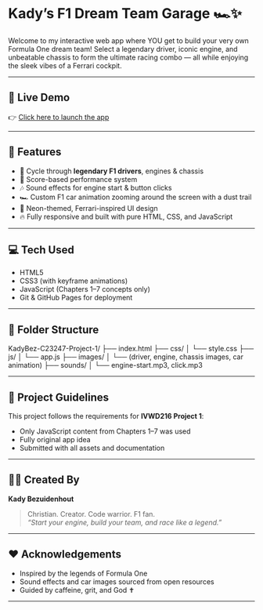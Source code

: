 # Kady’s F1 Dream Team Garage 🏎️✨

Welcome to my interactive web app where YOU get to build your very own Formula One dream team! Select a legendary driver, iconic engine, and unbeatable chassis to form the ultimate racing combo — all while enjoying the sleek vibes of a Ferrari cockpit.

---

## 🚀 Live Demo

👉 [Click here to launch the app](https://sweetchild98.github.io/Testing1/)

---

## 🔧 Features

- 🔁 Cycle through **legendary F1 drivers**, engines & chassis
- 🧠 Score-based performance system
- 🎶 Sound effects for engine start & button clicks
- 🏎️ Custom F1 car animation zooming around the screen with a dust trail
- 🌈 Neon-themed, Ferrari-inspired UI design
- 🔥 Fully responsive and built with pure HTML, CSS, and JavaScript

---

## 💻 Tech Used

- HTML5
- CSS3 (with keyframe animations)
- JavaScript (Chapters 1–7 concepts only)
- Git & GitHub Pages for deployment

---

## 📁 Folder Structure
KadyBez-C23247-Project-1/
├── index.html
├── css/
│ └── style.css
├── js/
│ └── app.js
├── images/
│ └── (driver, engine, chassis images, car animation)
├── sounds/
│ └── engine-start.mp3, click.mp3


---

## 📌 Project Guidelines

This project follows the requirements for **IVWD216 Project 1**:
- Only JavaScript content from Chapters 1–7 was used
- Fully original app idea
- Submitted with all assets and documentation

---

## 👩‍💻 Created By

**Kady Bezuidenhout**  
> Christian. Creator. Code warrior. F1 fan.  
> _“Start your engine, build your team, and race like a legend.”_

---

## ❤️ Acknowledgements

- Inspired by the legends of Formula One
- Sound effects and car images sourced from open resources
- Guided by caffeine, grit, and God ✝️

---

